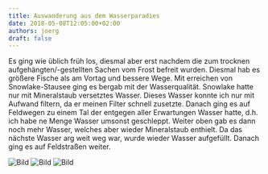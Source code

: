 ```yaml
---
title: Auswanderung aus dem Wasserparadies
date: 2018-05-08T12:05:00+02:00
authors: joerg
draft: false
---
```


Es ging wie üblich früh los, diesmal aber erst nachdem die zum trocknen aufgehängten/-gestellten Sachen vom Frost befreit wurden. Diesmal hab es größere Fische als am Vortag und bessere Wege. Mit erreichen von Snowlake-Stausee ging es bergab mit der Wasserqualität. Snowlake hatte nur mit Mineralstaub versetztes Wasser. Dieses Wasser konnte ich nur mit Aufwand filtern, da er meinen Filter schnell zusetzte. Danach ging es auf Feldwegen zu einem Tal der entgegen aller Erwartungen Wasser hatte, d.h. ich habe ne Menge Wasser umsonst geschleppt. Weiter oben gab es dann noch mehr Wasser, welches aber wieder Mineralstaub enthielt. Da das nächste Wasser arg weit weg war, wurde wieder Wasser aufgefüllt. Danach ging es auf Feldstraßen weiter.

![Bild](/images/OI000220.jpg	"Bild")
![Bild](/images/OI000221.jpg	"Bild")
![Bild](/images/OI000222.jpg	"Bild")

